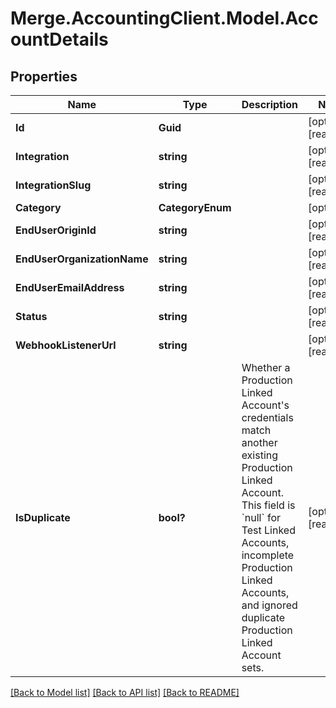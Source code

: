 # Merge.AccountingClient.Model.AccountDetails

## Properties

Name | Type | Description | Notes
------------ | ------------- | ------------- | -------------
**Id** | **Guid** |  | [optional] [readonly] 
**Integration** | **string** |  | [optional] [readonly] 
**IntegrationSlug** | **string** |  | [optional] [readonly] 
**Category** | **CategoryEnum** |  | [optional] 
**EndUserOriginId** | **string** |  | [optional] [readonly] 
**EndUserOrganizationName** | **string** |  | [optional] [readonly] 
**EndUserEmailAddress** | **string** |  | [optional] [readonly] 
**Status** | **string** |  | [optional] [readonly] 
**WebhookListenerUrl** | **string** |  | [optional] [readonly] 
**IsDuplicate** | **bool?** | Whether a Production Linked Account&#39;s credentials match another existing Production Linked Account. This field is &#x60;null&#x60; for Test Linked Accounts, incomplete Production Linked Accounts, and ignored duplicate Production Linked Account sets. | [optional] [readonly] 

[[Back to Model list]](../README.md#documentation-for-models) [[Back to API list]](../README.md#documentation-for-api-endpoints) [[Back to README]](../README.md)


